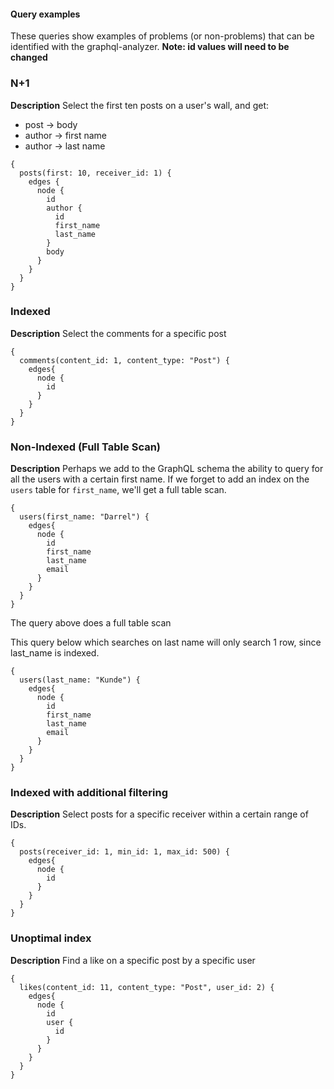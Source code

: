 #### Query examples

These queries show examples of problems (or non-problems) that can be identified with the graphql-analyzer.
**Note: id values will need to be changed**

### N+1
**Description**
Select the first ten posts on a user's wall, and get:
- post -> body
- author -> first name
- author -> last name

```
{
  posts(first: 10, receiver_id: 1) {
    edges {
      node {
        id
        author {
          id
          first_name
          last_name
        }
        body
      }
    }
  }
}
```

### Indexed
**Description**
Select the comments for a specific post

```
{
  comments(content_id: 1, content_type: "Post") {
    edges{
      node {
        id
      }
    }
  }
}
```

### Non-Indexed (Full Table Scan)
**Description**
Perhaps we add to the GraphQL schema the ability to query for all the users with a certain first name.
If we forget to add an index on the `users` table for `first_name`, we'll get a full table scan.

```
{
  users(first_name: "Darrel") {
    edges{
      node {
        id
        first_name
        last_name
        email
      }
    }
  }
}
```
The query above does a full table scan

This query below which searches on last name will only search 1 row, since last_name is indexed.
```
{
  users(last_name: "Kunde") {
    edges{
      node {
        id
        first_name
        last_name
        email
      }
    }
  }
}
```

### Indexed with additional filtering
**Description**
Select posts for a specific receiver within a certain range of IDs.
```
{
  posts(receiver_id: 1, min_id: 1, max_id: 500) {
    edges{
      node {
        id
      }
    }
  }
}
```

### Unoptimal index
**Description**
Find a like on a specific post by a specific user
```
{
  likes(content_id: 11, content_type: "Post", user_id: 2) {
    edges{
      node {
        id
        user {
          id
        }
      }
    }
  }
}
```

